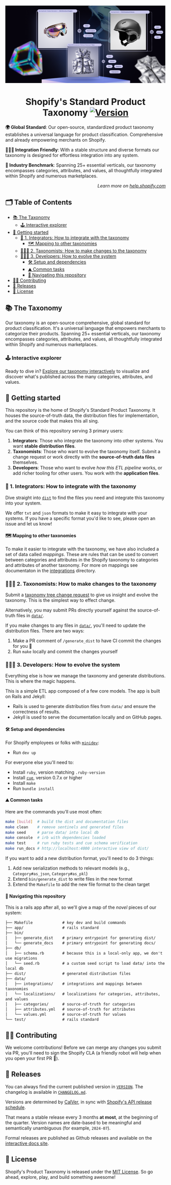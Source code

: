 <p align="center"><img src="./docs/assets/img/header.png" /></p>

<!-- omit in toc -->
<h1 align="center">Shopify's Standard Product Taxonomy <a href="./VERSION"><img src="https://img.shields.io/badge/Version-2024--07-blue.svg" alt="Version"></a></h1>

**🌍 Global Standard**: Our open-source, standardized product taxonomy establishes a universal language for product classification. Comprehensive and already empowering merchants on Shopify.

**👩🏼‍💻 Integration Friendly**: With a stable structure and diverse formats our taxonomy is designed for effortless integration into any system.

**🚀 Industry Benchmark**: Spanning 25+ essential verticals, our taxonomy encompasses categories, attributes, and values, all thoughtfully integrated within Shopify and numerous marketplaces.

<p align="right"><em>Learn more on <a href="https://help.shopify.com/manual/products/details/product-category">help.shopify.com</a></em></p>

<!-- omit in toc -->
## 🗂️ Table of Contents

- [📚 The Taxonomy](#-the-taxonomy)
  - [🕹️ Interactive explorer](#️-interactive-explorer)
- [🧭 Getting started](#-getting-started)
  - [🧩 1. Integrators: How to integrate with the taxonomy](#-1-integrators-how-to-integrate-with-the-taxonomy)
    - [🗺️ Mapping to other taxonomies](#️-mapping-to-other-taxonomies)
  - [🧑🏼‍🏫 2. Taxonomists: How to make changes to the taxonomy](#-2-taxonomists-how-to-make-changes-to-the-taxonomy)
  - [👩🏼‍💻 3. Developers: How to evolve the system](#-3-developers-how-to-evolve-the-system)
    - [🛠️ Setup and dependencies](#️-setup-and-dependencies)
    - [⛰️ Common tasks](#️-common-tasks)
    - [📂 Navigating this repository](#-navigating-this-repository)
- [🧑‍💻 Contributing](#-contributing)
- [📅 Releases](#-releases)
- [📜 License](#-license)

## 📚 The Taxonomy

Our taxonomy is an open-source comprehensive, global standard for product classification. It's a universal language that empowers merchants to categorize their products. Spanning 25+ essential verticals, our taxonomy encompasses categories, attributes, and values, all thoughtfully integrated within Shopify and numerous marketplaces.

### 🕹️ Interactive explorer

Ready to dive in? [Explore our taxonomy interactively](https://shopify.github.io/product-taxonomy/releases/2024-07/?categoryId=sg-4-17-2-17) to visualize and discover what's published across the many categories, attributes, and values.

## 🧭 Getting started

This repository is the home of Shopify's Standard Product Taxonomy. It houses the source-of-truth data, the distribution files for implementation, and the source code that makes this all sing.

You can think of this repository serving 3 primary users:

1. **Integrators**: Those who integrate the taxonomy into other systems. You want **stable distribution files**.
2. **Taxonomists**: Those who want to evolve the taxonomy itself. Submit a change request or work directly with the **source-of-truth data files** themselves.
3. **Developers**: Those who want to evolve _how this ETL pipeline_ works, or add richer tooling for other users. You work with the **application files**.

### 🧩 1. Integrators: How to integrate with the taxonomy

Dive straight into [`dist`](./dist/) to find the files you need and integrate this taxonomy into your system.

We offer `txt` and `json` formats to make it easy to integrate with your systems. If you have a specific format you'd like to see, please open an issue and let us know!

#### 🗺️ Mapping to other taxonomies

To make it easier to integrate with the taxonomy, we have also included a set of data called _mappings_. These are rules that can be used to convert between categories and attributes in the Shopify taxonomy to categories and attributes of another taxonomy. For more on mappings see documentaton in the [integrations](./data/integrations/README.md) directory.

### 🧑🏼‍🏫 2. Taxonomists: How to make changes to the taxonomy

Submit a [taxonomy tree change request](https://github.com/Shopify/product-taxonomy/issues/new?labels=taxonomy-tree-requests&projects=&template=taxonomy-tree-requests.yml&title=%5BTaxonomy+Tree%5D%3A+) to give us insight and evolve the taxonomy. This is the simplest way to effect change. 

Alternatively, you may submit PRs directly yourself against the source-of-truth files in [`data/`](./data).

If you make changes to any files in [`data/`](./data), you'll need to update the distribution files. There are two ways:
1. Make a PR comment of `/generate_dist` to have CI commit the changes for you 🤖
2. Run `make` locally and commit the changes yourself

### 👩🏼‍💻 3. Developers: How to evolve the system

Everything else is how we manage the taxonomy and generate distributions. This is where the magic happens.

This is a simple ETL app composed of a few core models. The app is built on Rails and Jekyll:
- Rails is used to generate distribution files from `data/` and ensure the correctness of results.
- Jekyll is used to serve the documentation locally and on GitHub pages.

#### 🛠️ Setup and dependencies

For Shopify employees or folks with [`minidev`](https://github.com/burke/minidev):
- Run `dev up`

For everyone else you'll need to:
- Install `ruby`, version matching `.ruby-version`
- Install [`cue`](https://github.com/cue-lang/cue?tab=readme-ov-file#download-and-install), version 0.7.x or higher
- Install `make`
- Run `bundle install`

#### ⛰️ Common tasks

Here are the commands you'll use most often:

```sh
make [build]  # build the dist and documentation files
make clean    # remove sentinels and generated files
make seed     # parse data/ into local db
make console  # irb with dependencies loaded
make test     # run ruby tests and cue schema verification
make run_docs # http://localhost:4000 interactive view of dist/
```

If you want to add a new distribution format, you'll need to do 3 things:
1. Add new serialization methods to relevant models (e.g., `Category#as_json`, `Category#as_pkl`)
2. Extend `bin/generate_dist` to write files in the new format
3. Extend the `Makefile` to add the new file format to the clean target

#### 📂 Navigating this repository

This is a rails app after all, so we'll give a map of the _novel_ pieces of our system:

```
├── Makefile             # key dev and build commands
├── app/                 # rails standard
├── bin/
│   ├── generate_dist    # primary entrypoint for generating dist/
│   └── generate_docs    # primary entrypoint for generating docs/
├── db/
│   ├── schema.rb        # because this is a local-only app, we don't use migrations
│   └── seed.rb          # a custom seed script to load data/ into the local db
├── dist/                # generated distribution files
├── data/
│   ├── integrations/    # integrations and mappings between taxonomies
│   └── localizations/   # localizations for categories, attributes, and values
│   ├── categories/      # source-of-truth for categories
│   ├── attributes.yml   # source-of-truth for attributes
│   └── values.yml       # source-of-truth for values
└── test/                # rails standard
```

## 🧑‍💻 Contributing

We welcome contributions! Before we can merge any changes you submit via PR, you'll need to sign the Shopify CLA (a friendly robot will help when you open your first PR 🤖).

## 📅 Releases

You can always find the current published version in [`VERSION`](./VERSION). The changelog is available in [`CHANGELOG.md`](./CHANGELOG.md).

Versions are determined by [CalVer](https://calver.org/), in sync with [Shopify's API release schedule](https://shopify.dev/docs/api/usage/versioning#release-schedule).

That means a stable release every 3 months **at most**, at the beginning of the quarter. Version names are date-based to be meaningful and semantically unambiguous (for example, `2024-07`).

Formal releases are published as Github releases and available on the [interactive docs site](https://shopify.github.io/product-taxonomy/).

## 📜 License

Shopify's Product Taxonomy is released under the [MIT License](./LICENSE). So go ahead, explore, play, and build something awesome!
